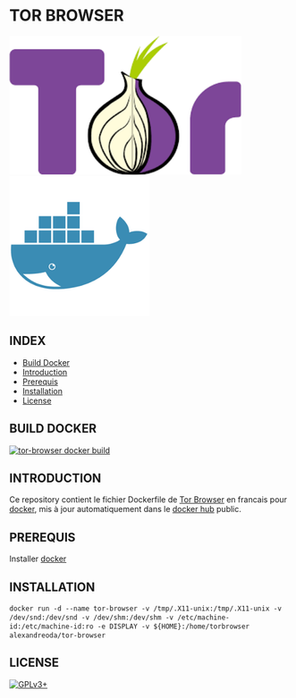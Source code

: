 # TOR BROWSER

![tor-browser](https://raw.githubusercontent.com/oda-alexandre/tor-browser/master/img/logo-tor-browser.png) ![docker](https://raw.githubusercontent.com/oda-alexandre/tor-browser/master/img/logo-docker.png)


## INDEX

- [Build Docker](#BUILD)
- [Introduction](#INTRODUCTION)
- [Prerequis](#PREREQUIS)
- [Installation](#INSTALLATION)
- [License](#LICENSE)


## BUILD DOCKER

[![tor-browser docker build](https://img.shields.io/docker/build/alexandreoda/tor-browser.svg)](https://hub.docker.com/r/alexandreoda/tor-browser)


## INTRODUCTION

Ce repository contient le fichier Dockerfile de [Tor Browser](https://www.torproject.org/projects/torbrowser.html.en) en francais pour [docker](https://www.docker.com), mis à jour automatiquement dans le [docker hub](https://hub.docker.com/r/alexandreoda/tor-browser/) public.


## PREREQUIS

Installer [docker](https://www.docker.com)


## INSTALLATION

```
docker run -d --name tor-browser -v /tmp/.X11-unix:/tmp/.X11-unix -v /dev/snd:/dev/snd -v /dev/shm:/dev/shm -v /etc/machine-id:/etc/machine-id:ro -e DISPLAY -v ${HOME}:/home/torbrowser alexandreoda/tor-browser
```

## LICENSE

[![GPLv3+](http://gplv3.fsf.org/gplv3-127x51.png)](https://github.com/oda-alexandre/tor-browser/blob/master/LICENSE)
